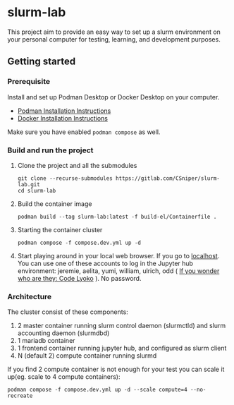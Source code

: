 # slurm-lab
This project aim to provide an easy way to set up a slurm environment on your personal computer for testing, learning, and development purposes. 

## Getting started

### Prerequisite

Install and set up Podman Desktop or Docker Desktop on your computer.
- [Podman Installation Instructions](https://podman.io/docs/installation)
- [Docker Installation Instructions](https://docs.docker.com/desktop/install/mac-install/)

Make sure you have enabled `podman compose` as well.

### Build and run the project

1. Clone the project and all the submodules
   ```
   git clone --recurse-submodules https://gitlab.com/CSniper/slurm-lab.git
   cd slurm-lab
   ```
2. Build the container image
   ```
   podman build --tag slurm-lab:latest -f build-el/Containerfile .
   ```
3. Starting the container cluster
   ```
   podman compose -f compose.dev.yml up -d 
   ```
4. Start playing around in your local web browser. If you go to [localhost](http://localhost/). You can use one of these accounts to log in the Jupyter hub environment: jeremie, aelita, yumi, william, ulrich, odd ( [If you wonder who are they: Code Lyoko](https://en.wikipedia.org/wiki/Code_Lyoko) ). No password.

### Architecture
The cluster consist of these components:
1. 2 master container running slurm control daemon (slurmctld) and slurm accounting daemon (slurmdbd)
2. 1 mariadb container
3. 1 frontend container running jupyter hub, and configured as slurm client
4. N (default 2) compute container running slurmd

If you find 2 compute container is not enough for your test you can scale it up(eg. scale to 4 compute containers):
```
podman compose -f compose.dev.yml up -d --scale compute=4 --no-recreate
```